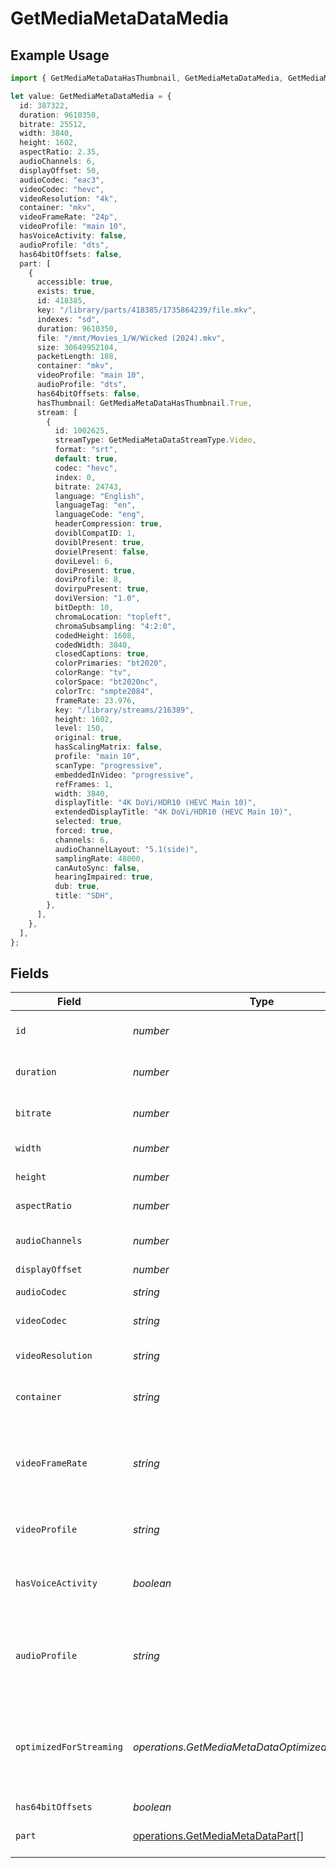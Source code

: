# GetMediaMetaDataMedia

## Example Usage

```typescript
import { GetMediaMetaDataHasThumbnail, GetMediaMetaDataMedia, GetMediaMetaDataStreamType } from "@lukehagar/plexjs/sdk/models/operations";

let value: GetMediaMetaDataMedia = {
  id: 387322,
  duration: 9610350,
  bitrate: 25512,
  width: 3840,
  height: 1602,
  aspectRatio: 2.35,
  audioChannels: 6,
  displayOffset: 50,
  audioCodec: "eac3",
  videoCodec: "hevc",
  videoResolution: "4k",
  container: "mkv",
  videoFrameRate: "24p",
  videoProfile: "main 10",
  hasVoiceActivity: false,
  audioProfile: "dts",
  has64bitOffsets: false,
  part: [
    {
      accessible: true,
      exists: true,
      id: 418385,
      key: "/library/parts/418385/1735864239/file.mkv",
      indexes: "sd",
      duration: 9610350,
      file: "/mnt/Movies_1/W/Wicked (2024).mkv",
      size: 30649952104,
      packetLength: 188,
      container: "mkv",
      videoProfile: "main 10",
      audioProfile: "dts",
      has64bitOffsets: false,
      hasThumbnail: GetMediaMetaDataHasThumbnail.True,
      stream: [
        {
          id: 1002625,
          streamType: GetMediaMetaDataStreamType.Video,
          format: "srt",
          default: true,
          codec: "hevc",
          index: 0,
          bitrate: 24743,
          language: "English",
          languageTag: "en",
          languageCode: "eng",
          headerCompression: true,
          doviblCompatID: 1,
          doviblPresent: true,
          dovielPresent: false,
          doviLevel: 6,
          doviPresent: true,
          doviProfile: 8,
          dovirpuPresent: true,
          doviVersion: "1.0",
          bitDepth: 10,
          chromaLocation: "topleft",
          chromaSubsampling: "4:2:0",
          codedHeight: 1608,
          codedWidth: 3840,
          closedCaptions: true,
          colorPrimaries: "bt2020",
          colorRange: "tv",
          colorSpace: "bt2020nc",
          colorTrc: "smpte2084",
          frameRate: 23.976,
          key: "/library/streams/216389",
          height: 1602,
          level: 150,
          original: true,
          hasScalingMatrix: false,
          profile: "main 10",
          scanType: "progressive",
          embeddedInVideo: "progressive",
          refFrames: 1,
          width: 3840,
          displayTitle: "4K DoVi/HDR10 (HEVC Main 10)",
          extendedDisplayTitle: "4K DoVi/HDR10 (HEVC Main 10)",
          selected: true,
          forced: true,
          channels: 6,
          audioChannelLayout: "5.1(side)",
          samplingRate: 48000,
          canAutoSync: false,
          hearingImpaired: true,
          dub: true,
          title: "SDH",
        },
      ],
    },
  ],
};
```

## Fields

| Field                                                                                       | Type                                                                                        | Required                                                                                    | Description                                                                                 | Example                                                                                     |
| ------------------------------------------------------------------------------------------- | ------------------------------------------------------------------------------------------- | ------------------------------------------------------------------------------------------- | ------------------------------------------------------------------------------------------- | ------------------------------------------------------------------------------------------- |
| `id`                                                                                        | *number*                                                                                    | :heavy_check_mark:                                                                          | Unique media identifier.                                                                    | 387322                                                                                      |
| `duration`                                                                                  | *number*                                                                                    | :heavy_minus_sign:                                                                          | Duration of the media in milliseconds.                                                      | 9610350                                                                                     |
| `bitrate`                                                                                   | *number*                                                                                    | :heavy_minus_sign:                                                                          | Bitrate in bits per second.                                                                 | 25512                                                                                       |
| `width`                                                                                     | *number*                                                                                    | :heavy_minus_sign:                                                                          | Video width in pixels.                                                                      | 3840                                                                                        |
| `height`                                                                                    | *number*                                                                                    | :heavy_minus_sign:                                                                          | Video height in pixels.                                                                     | 1602                                                                                        |
| `aspectRatio`                                                                               | *number*                                                                                    | :heavy_minus_sign:                                                                          | Aspect ratio of the video.                                                                  | 2.35                                                                                        |
| `audioChannels`                                                                             | *number*                                                                                    | :heavy_minus_sign:                                                                          | Number of audio channels.                                                                   | 6                                                                                           |
| `displayOffset`                                                                             | *number*                                                                                    | :heavy_minus_sign:                                                                          | N/A                                                                                         | 50                                                                                          |
| `audioCodec`                                                                                | *string*                                                                                    | :heavy_minus_sign:                                                                          | Audio codec used.                                                                           | eac3                                                                                        |
| `videoCodec`                                                                                | *string*                                                                                    | :heavy_minus_sign:                                                                          | Video codec used.                                                                           | hevc                                                                                        |
| `videoResolution`                                                                           | *string*                                                                                    | :heavy_minus_sign:                                                                          | Video resolution (e.g., 4k).                                                                | 4k                                                                                          |
| `container`                                                                                 | *string*                                                                                    | :heavy_minus_sign:                                                                          | File container type.                                                                        | mkv                                                                                         |
| `videoFrameRate`                                                                            | *string*                                                                                    | :heavy_minus_sign:                                                                          | Frame rate of the video. Values found include NTSC, PAL, 24p<br/>                           | 24p                                                                                         |
| `videoProfile`                                                                              | *string*                                                                                    | :heavy_minus_sign:                                                                          | Video profile (e.g., main 10).                                                              | main 10                                                                                     |
| `hasVoiceActivity`                                                                          | *boolean*                                                                                   | :heavy_minus_sign:                                                                          | Indicates whether voice activity is detected.                                               | false                                                                                       |
| `audioProfile`                                                                              | *string*                                                                                    | :heavy_minus_sign:                                                                          | The audio profile used for the media (e.g., DTS, Dolby Digital, etc.).                      | dts                                                                                         |
| `optimizedForStreaming`                                                                     | *operations.GetMediaMetaDataOptimizedForStreaming*                                          | :heavy_minus_sign:                                                                          | Has this media been optimized for streaming. NOTE: This can be 0, 1, false or true          |                                                                                             |
| `has64bitOffsets`                                                                           | *boolean*                                                                                   | :heavy_minus_sign:                                                                          | N/A                                                                                         | false                                                                                       |
| `part`                                                                                      | [operations.GetMediaMetaDataPart](../../../sdk/models/operations/getmediametadatapart.md)[] | :heavy_minus_sign:                                                                          | An array of parts for this media item.                                                      |                                                                                             |